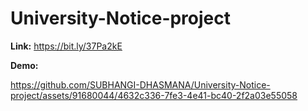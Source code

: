 # University-Notice-project

**Link:**
https://bit.ly/37Pa2kE

**Demo:**

https://github.com/SUBHANGI-DHASMANA/University-Notice-project/assets/91680044/4632c336-7fe3-4e41-bc40-2f2a03e55058
